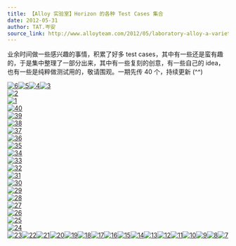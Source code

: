 ```yaml
---
title: 【Alloy 实验室】Horizon 的各种 Test Cases 集合
date: 2012-05-31
author: TAT.岑安
source_link: http://www.alloyteam.com/2012/05/laboratory-alloy-a-variety-of-horizons-collection-of-test-cases/
---
```


<!-- {% raw %} - for jekyll -->

业余时间做一些感兴趣的事情，积累了好多 test cases，其中有一些还是蛮有趣的，于是集中整理了一部分出来，其中有一些复刻的创意，有一些自己的 idea，也有一些是纯粹做测试用的，敬请围观。一期先传 40 个，持续更新 (^^)

[![](http://www.alloyteam.com/wp-content/uploads/2012/05/6-150x150.png "6")](http://hongru.github.com/test/text.html)[![](http://www.alloyteam.com/wp-content/uploads/2012/05/5-150x150.png "5")](http://hongru.github.com/test/tags-3D.html)[![](http://www.alloyteam.com/wp-content/uploads/2012/05/4-150x150.png "4")](http://hongru.github.com/test/google-clock.html)[![](http://www.alloyteam.com/wp-content/uploads/2012/05/310-150x150.png "3")](http://hongru.github.com/proj/laro/examples/typeshot/index.html)  
[![](http://www.alloyteam.com/wp-content/uploads/2012/05/210-150x150.png "2")](http://hongru.github.com/proj/laro/examples/jxhome/index.html)  
[![](http://www.alloyteam.com/wp-content/uploads/2012/05/110-150x150.png "1")](http://hongru.github.com/proj/laro/examples/emberwind/index.html)  
[![](http://www.alloyteam.com/wp-content/uploads/2012/05/40-150x150.png "40")](http://hongru.github.com/proj/sandy/cube.html)  
[![](http://www.alloyteam.com/wp-content/uploads/2012/05/39-150x150.png "39")](http://hongru.github.com/proj/sandy/particles.html)  
[![](http://www.alloyteam.com/wp-content/uploads/2012/05/38-150x150.png "38")](http://hongru.github.com/proj/laro/test/lineSegment.test.html)  
[![](http://www.alloyteam.com/wp-content/uploads/2012/05/37-150x150.png "37")](http://hongru.github.com/proj/laro/test/laro.input.animation.html)  
[![](http://www.alloyteam.com/wp-content/uploads/2012/05/36-150x150.png "36")](http://hongru.github.com/proj/laro/test/laro.fsm.html)  
[![](http://www.alloyteam.com/wp-content/uploads/2012/05/35-150x150.png "35")](http://hongru.github.com/proj/laro/test/laro.fighter2.html)  
[![](http://www.alloyteam.com/wp-content/uploads/2012/05/34-150x150.png "34")](http://hongru.github.com/proj/laro/test/laro.collision.test3.html)  
[![](http://www.alloyteam.com/wp-content/uploads/2012/05/33-150x150.png "33")](http://hongru.github.com/proj/laro/test/laro.collision.test2.html)  
[![](http://www.alloyteam.com/wp-content/uploads/2012/05/32-150x150.png "32")](http://hongru.github.com/proj/laro/test/laro.chaikin_curve.html)  
[![](http://www.alloyteam.com/wp-content/uploads/2012/05/31-150x150.png "31")](http://hongru.github.com/proj/laro/test/laro.astar.html)  
[![](http://www.alloyteam.com/wp-content/uploads/2012/05/30-150x150.png "30")](http://hongru.github.com/proj/laro/test/collision.test1.html)  
[![](http://www.alloyteam.com/wp-content/uploads/2012/05/29-150x150.png "29")](http://hongru.github.com/share/3D/rotate3D_XY.html)  
[![](http://www.alloyteam.com/wp-content/uploads/2012/05/28-150x150.png "28")](http://hongru.github.com/proj/jcanvas/rotate3D_lines.html)  
[![](http://www.alloyteam.com/wp-content/uploads/2012/05/27-150x150.png "27")](http://hongru.github.com/proj/jcanvas/particleEffector.html)  
[![](http://www.alloyteam.com/wp-content/uploads/2012/05/26-150x150.png "26")](http://hongru.github.com/proj/jcanvas/cube_checkPointIn.html)  
[![](http://www.alloyteam.com/wp-content/uploads/2012/05/25-150x150.png "25")](http://hongru.github.com/proj/jcanvas/cube.html)  
[![](http://www.alloyteam.com/wp-content/uploads/2012/05/24-150x150.png "24")](http://hongru.github.com/proj/canvas2image/index.html)  
[![](http://www.alloyteam.com/wp-content/uploads/2012/05/23-150x150.png "23")](http://hongru.github.com/proj/base64/test.html)[![](http://www.alloyteam.com/wp-content/uploads/2012/05/22-150x150.png "22")](http://hongru.github.com/test/bullet.html)[![](http://www.alloyteam.com/wp-content/uploads/2012/05/21-150x150.png "21")](http://hongru.github.com/test/bounce.html)[![](http://www.alloyteam.com/wp-content/uploads/2012/05/20-150x150.png "20")](http://hongru.github.com/test/qqbrowser/index.html)[![](http://www.alloyteam.com/wp-content/uploads/2012/05/19-150x150.png "19")](http://hongru.github.com/test/3d-hover/index.html)[![](http://www.alloyteam.com/wp-content/uploads/2012/05/18-150x150.png "18")](http://hongru.github.com/test/FiPhoto/fiphoto.html)[![](http://www.alloyteam.com/wp-content/uploads/2012/05/17-150x150.png "17")](http://hongru.github.com/proj/fluid/index.html)[![](http://www.alloyteam.com/wp-content/uploads/2012/05/16-150x150.png "16")](http://hongru.github.com/share/3D/sphere.html)[![](http://www.alloyteam.com/wp-content/uploads/2012/05/15-150x150.png "15")](http://hongru.github.com/share/3D/math4.html)[![](http://www.alloyteam.com/wp-content/uploads/2012/05/14-150x150.png "14")](http://hongru.github.com/share/3D/math3.html)[![](http://www.alloyteam.com/wp-content/uploads/2012/05/13-150x150.png "13")](http://hongru.github.com/share/3D/math1.html)[![](http://www.alloyteam.com/wp-content/uploads/2012/05/12-150x150.png "12")](http://hongru.github.com/share/3D/math2.html)[![](http://www.alloyteam.com/wp-content/uploads/2012/05/111-150x150.png "11")](http://hongru.github.com/share/3D/lines.html)[![](http://www.alloyteam.com/wp-content/uploads/2012/05/10-150x150.png "10")](http://hongru.github.com/share/3D/cube4.html)[![](http://www.alloyteam.com/wp-content/uploads/2012/05/9-150x150.png "9")](http://hongru.github.com/share/3D/clock.html)[![](http://www.alloyteam.com/wp-content/uploads/2012/05/8-150x150.png "8")](http://hongru.github.com/test/water.html)[![](http://www.alloyteam.com/wp-content/uploads/2012/05/7-150x150.png "7")](http://hongru.github.com/test/text_particles.html?t=AlloyTeam)


<!-- {% endraw %} - for jekyll -->